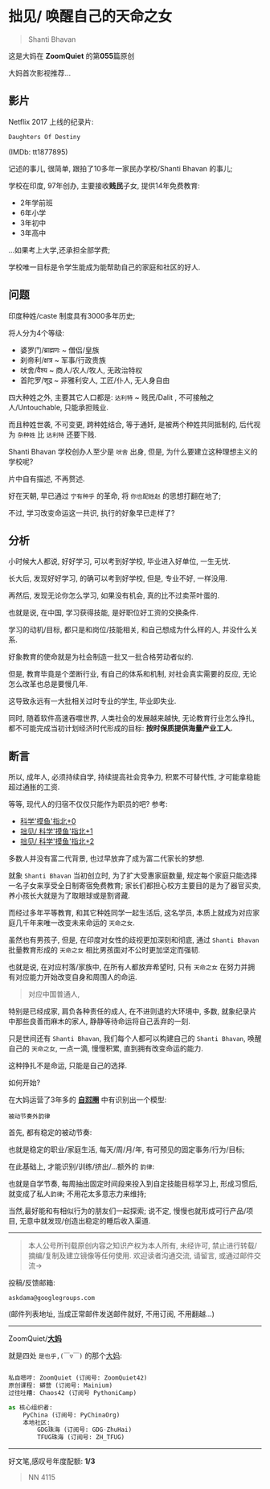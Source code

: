 # 拙见/ 唤醒自己的天命之女
> Shanti Bhavan

这是大妈在 **ZoomQuiet** 的第**055**篇原创


大妈首次影视推荐...

## 影片

Netflix 2017 上线的纪录片:

    Daughters Of Destiny

(IMDb: tt1877895)

记述的事儿, 很简单,
跟拍了10多年一家民办学校/Shanti Bhavan 的事儿;

学校在印度, 97年创办,
主要接收**贱民**子女,
提供14年免费教育:

- 2年学前班
- 6年小学
- 3年初中
- 3年高中

...如果考上大学,还承担全部学费;

学校唯一目标是令学生能成为能帮助自己的家庭和社区的好人.


## 问题
印度种姓/caste 制度具有3000多年历史;

将人分为4个等级:

- 婆罗门/ब्राह्मणः ~ 僧侣/皇族
- 刹帝利/क्षत्र ~ 军事/行政贵族
- 吠舍/वैश्य ~ 商人/农人/牧人, 无政治特权
- 首陀罗/शूद्र ~ 非雅利安人, 工匠/仆人, 无人身自由

四大种姓之外, 主要其它人口都是: `达利特` ~ 贱民/Dalit , 不可接触之人/Untouchable, 只能承担贱业.

而且种姓世袭, 不可变更,
跨种姓结合, 等于通奷, 是被两个种姓共同抵制的, 
后代视为 `杂种姓` 比 `达利特` 还要下贱.

Shanti Bhavan 学校创办人至少是 `吠舍` 出身,
但是, 为什么要建立这种理想主义的学校呢?

片中自有描述, 不再赘述.

好在天朝, 早已通过 `宁有种乎` 的革命, 将 `你也配姓赵` 的思想打翻在地了;

不过, 学习改变命运这一共识, 执行的好象早已走样了?

## 分析

小时候大人都说, 好好学习, 可以考到好学校, 毕业进入好单位, 一生无忧.

长大后, 发现好好学习, 的确可以考到好学校, 但是, 专业不好, 一样没用.

再然后, 发现无论你怎么学习, 如果没有机会, 真的比不过卖茶叶蛋的.

也就是说, 在中国, 学习获得技能, 是好职位好工资的交换条件.

学习的动机/目标, 都只是和岗位/技能相关,
和自己想成为什么样的人, 并没什么关系.

好象教育的使命就是为社会制造一批又一批合格劳动者似的.

但是, 教育毕竟是个垄断行业, 有自己的体系和机制, 
对社会真实需要的反应, 无论怎么改革也总是要慢几年.

这导致永远有一大批相关过时专业的学生, 毕业即失业.

同时, 随着软件高速吞噬世界, 人类社会的发展越来越快,
无论教育行业怎么挣扎, 都不可能完成当初计划经济时代形成的目标:
**按时保质提供海量产业工人.**


## 断言

所以, 成年人, 必须持续自学, 持续提高社会竞争力, 积累不可替代性,
才可能拿稳能超过通胀的工资.

等等, 现代人的归宿不仅仅只能作为职员的吧?
参考:

- [科学'摸鱼'指北+0](https://mp.weixin.qq.com/s/Q-keoD_3L29zKNPnwLTFXw)
- [拙见/ 科学'摸鱼'指北+1](https://mp.weixin.qq.com/s/fnu9dtLQVc_TiShluhXccw)
- [拙见/ 科学'摸鱼'指北+2](https://mp.weixin.qq.com/s/4NZGKhdbAaanxNKZyQR-vg)


多数人并没有富二代背景,
也过早放弃了成为富二代家长的梦想.

就象 `Shanti Bhavan` 当初创立时,
为了扩大受惠家庭数量, 规定每个家庭只能选择一名子女来享受全日制寄宿免费教育;
家长们都担心校方主要目的是为了器官买卖, 养小孩长大就是为了取眼球或是割肾藏.

而经过多年平等教育, 和其它种姓同学一起生活后,
这名学员, 本质上就成为对应家庭几千年来唯一改变未来命运的 `天命之女`.

虽然也有男孩子, 但是, 在印度对女性的歧视更加深刻和彻底,
通过 `Shanti Bhavan` 批量教育形成的 `天命之女` 相比男孩面对不公时更加坚定而强韧.

也就是说, 在对应村落/家族中, 在所有人都放弃希望时,
只有 `天命之女` 在努力并拥有对应能力开始改变自身和周围人的命运.

> 对应中国普通人, 

特别是已经成家, 肩负各种责任的成人,
在不进则退的大环境中,
多数, 就象纪录片中那些良善而麻木的家人, 
静静等待命运将自己丢弃的一刻.


只是世间还有 `Shanti Bhavan`, 
我们每个人都可以构建自己的 `Shanti Bhavan`,
唤醒自己的 `天命之女`, 
一点一滴, 慢慢积累, 直到拥有改变命运的能力.

这种挣扎不是命运, 只能是自己的选择.

如何开始?

在大妈运营了3年多的 **[自怼圈](https://mp.weixin.qq.com/s/dJ87nPpRQIWPOT-STWIUsw)** 中有识别出一个模型:

    被动节奏外韵律

首先, 都有稳定的被动节奏:

也就是稳定的职业/家庭生活,
每天/周/月/年, 有可预见的固定事务/行为/目标;

在此基础上, 才能识别/训练/挤出/...额外的 `韵律`:

也就是自学节奏, 每周抽出固定时间段来投入到自定技能目标学习上,
形成习惯后, 就变成了私人`韵律`;
不用花太多意志力来维持;

当然,最好能和有相似行为的朋友们一起探索;
说不定, 慢慢也就形成可行产品/项目, 
无意中就发现/创造出稳定的睡后收入渠道.




-------------
> 本人公号所刊载原创内容之知识产权为本人所有,
> 未经许可, 禁止进行转载/摘编/复制及建立镜像等任何使用.
> 欢迎读者沟通交流, 请留言, 或通过邮件交流->

投稿/反馈邮箱:

    askdama@googlegroups.com


(邮件列表地址, 
当成正常邮件发送邮件就好, 不用订阅, 不用翻越...)

-------------

ZoomQuiet/**[大妈](https://mp.weixin.qq.com/s/N5TuRRbF485D4Q90XdDA7g)**

就是四处 `是也乎,(￣▽￣)` 的那个[大妈](https://mp.weixin.qq.com/s/N5TuRRbF485D4Q90XdDA7g):


```python

私自嗯哼: ZoomQuiet (订阅号: ZoomQuiet42)
原创课程: 蟒营 (订阅号: Mainium)
过往吐糟: Chaos42 (订阅号 PythoniCamp)

as 核心组织者:
    PyChina (订阅号: PyChinaOrg)
    本地社区: 
        GDG珠海 (订阅号: GDG-ZhuHai)
        TFUG珠海 (订阅号: ZH_TFUG)
```

-------------
好文笔,感叹号年度配额: **1/3**

> NN 4115



